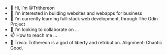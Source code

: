 - 👋 Hi, I’m @Trithereon
- 👀 I’m interested in building websites and webapps for business
- 🌱 I’m currently learning full-stack web development, through The Odin Project
- 💞️ I’m looking to collaborate on ...
- 📫 How to reach me ...
- 🎑 Trivia: Trithereon is a god of liberty and retribution. Alignment: Chaotic Good.

<!---
Trithereon/Trithereon is a ✨ special ✨ repository because its `README.md` (this file) appears on your GitHub profile.
You can click the Preview link to take a look at your changes.
--->
